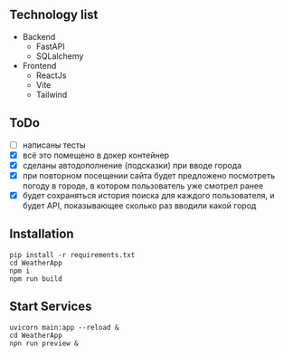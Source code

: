 ## Technology list
* Backend
    + FastAPI
    + SQLalchemy
* Frontend
    + ReactJs
    + Vite
    + Tailwind

## ToDo

- [ ] написаны тесты
- [x] всё это помещено в докер контейнер
- [x] сделаны автодополнение (подсказки) при вводе города
- [x] при повторном посещении сайта будет предложено посмотреть погоду в городе, в котором пользователь уже смотрел ранее
- [x] будет сохраняться история поиска для каждого пользователя, и будет API, показывающее сколько раз вводили какой город

## Installation
```
pip install -r requirements.txt
cd WeatherApp
npm i
npm run build
```

## Start Services
```
uvicorn main:app --reload &   
cd WeatherApp
npn run preview &
```

